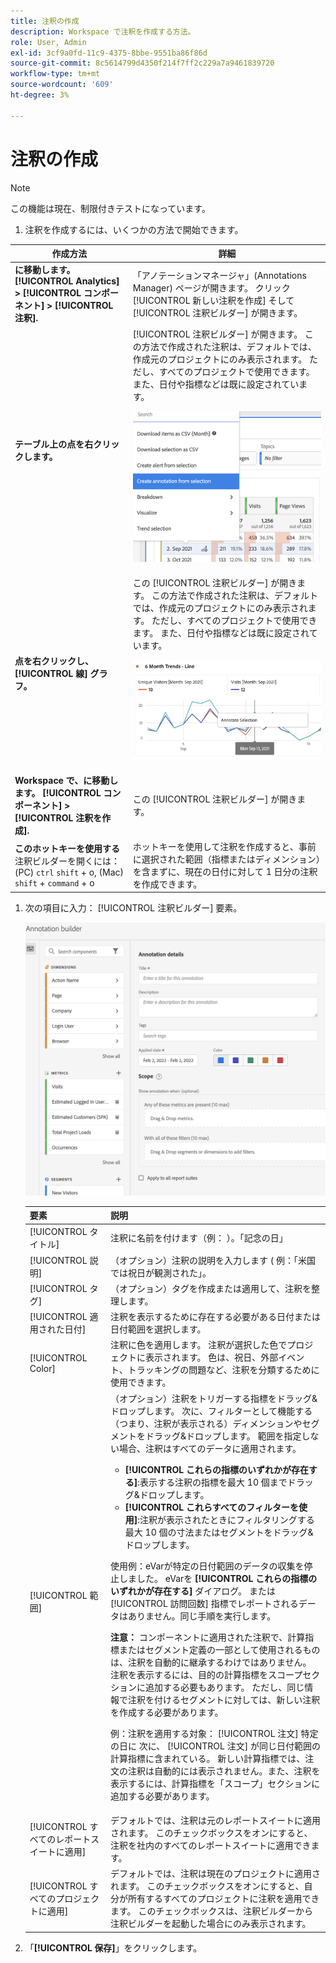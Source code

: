 ```yaml
---
title: 注釈の作成
description: Workspace で注釈を作成する方法。
role: User, Admin
exl-id: 3cf9a0fd-11c9-4375-8bbe-9551ba86f86d
source-git-commit: 8c5614799d4350f214f7ff2c229a7a9461839720
workflow-type: tm+mt
source-wordcount: '609'
ht-degree: 3%

---
```


# 注釈の作成

>[!NOTE]
>
>この機能は現在、制限付きテストになっています。

1. 注釈を作成するには、いくつかの方法で開始できます。

| 作成方法 | 詳細 |
| --- | --- |
| **に移動します。 [!UICONTROL Analytics] > [!UICONTROL コンポーネント] > [!UICONTROL 注釈].** | 「アノテーションマネージャ」(Annotations Manager) ページが開きます。 クリック [!UICONTROL 新しい注釈を作成] そして [!UICONTROL 注釈ビルダー] が開きます。 |
| **テーブル上の点を右クリックします。** | [!UICONTROL 注釈ビルダー] が開きます。 この方法で作成された注釈は、デフォルトでは、作成元のプロジェクトにのみ表示されます。 ただし、すべてのプロジェクトで使用できます。 また、日付や指標などは既に設定されています。<p>![](assets/annotate-table.png) |
| **点を右クリックし、 [!UICONTROL 線] グラフ。** | この [!UICONTROL 注釈ビルダー] が開きます。 この方法で作成された注釈は、デフォルトでは、作成元のプロジェクトにのみ表示されます。 ただし、すべてのプロジェクトで使用できます。 また、日付や指標などは既に設定されています。<p>![](assets/annotate-line.png) |
| **Workspace で、に移動します。 [!UICONTROL コンポーネント] > [!UICONTROL 注釈を作成].** | この [!UICONTROL 注釈ビルダー] が開きます。 |
| **このホットキーを使用する** 注釈ビルダーを開くには：(PC) `ctrl` `shift` + o, (Mac) `shift` + `command` + o | ホットキーを使用して注釈を作成すると、事前に選択された範囲（指標またはディメンション）を含まずに、現在の日付に対して 1 日分の注釈を作成できます。 |

1. 次の項目に入力： [!UICONTROL 注釈ビルダー] 要素。

   ![](assets/ann-builder.png)

   | 要素 | 説明 |
   | --- | --- |
   | [!UICONTROL タイトル] | 注釈に名前を付けます（例： ）。「記念の日」 |
   | [!UICONTROL 説明] | （オプション）注釈の説明を入力します ( 例：「米国では祝日が観測された」。 |
   | [!UICONTROL タグ] | （オプション）タグを作成または適用して、注釈を整理します。 |
   | [!UICONTROL 適用された日付] | 注釈を表示するために存在する必要がある日付または日付範囲を選択します。 |
   | [!UICONTROL Color] | 注釈に色を適用します。 注釈が選択した色でプロジェクトに表示されます。 色は、祝日、外部イベント、トラッキングの問題など、注釈を分類するために使用できます。 |
   | [!UICONTROL 範囲] | （オプション）注釈をトリガーする指標をドラッグ&amp;ドロップします。 次に、フィルターとして機能する（つまり、注釈が表示される）ディメンションやセグメントをドラッグ&amp;ドロップします。 範囲を指定しない場合、注釈はすべてのデータに適用されます。<ul><li>**[!UICONTROL これらの指標のいずれかが存在する]**:表示する注釈の指標を最大 10 個までドラッグ&amp;ドロップします。</li><li>**[!UICONTROL これらすべてのフィルターを使用]**:注釈が表示されたときにフィルタリングする最大 10 個の寸法またはセグメントをドラッグ&amp;ドロップします。</li></ul><p>使用例：eVarが特定の日付範囲のデータの収集を停止しました。 eVarを **[!UICONTROL これらの指標のいずれかが存在する]** ダイアログ。 または [!UICONTROL 訪問回数] 指標でレポートされるデータはありません。同じ手順を実行します。<p>**注意：** コンポーネントに適用された注釈で、計算指標またはセグメント定義の一部として使用されるものは、注釈を自動的に継承するわけではありません。 注釈を表示するには、目的の計算指標をスコープセクションに追加する必要もあります。 ただし、同じ情報で注釈を付けるセグメントに対しては、新しい注釈を作成する必要があります。<p>例：注釈を適用する対象： [!UICONTROL 注文] 特定の日に 次に、 [!UICONTROL 注文] が同じ日付範囲の計算指標に含まれている。 新しい計算指標では、注文の注釈は自動的には表示されません。また、注釈を表示するには、計算指標を「スコープ」セクションに追加する必要があります。 |
   | [!UICONTROL すべてのレポートスイートに適用] | デフォルトでは、注釈は元のレポートスイートに適用されます。 このチェックボックスをオンにすると、注釈を社内のすべてのレポートスイートに適用できます。 |
   | [!UICONTROL すべてのプロジェクトに適用] | デフォルトでは、注釈は現在のプロジェクトに適用されます。 このチェックボックスをオンにすると、自分が所有するすべてのプロジェクトに注釈を適用できます。 このチェックボックスは、注釈ビルダーから注釈ビルダーを起動した場合にのみ表示されます。 |

1. 「**[!UICONTROL 保存]**」をクリックします。
